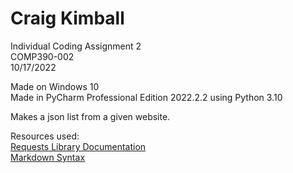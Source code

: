 # Craig Kimball #
Individual Coding Assignment 2<br>
COMP390-002<br>
10/17/2022

Made on Windows 10 <br>
Made in PyCharm Professional Edition 2022.2.2 using Python 3.10
<br>

Makes a json list from a given website.




Resources used:<br>
[Requests Library Documentation](https://requests.readthedocs.io/en/latest/user/quickstart/#errors-and-exceptions)
<br>[Markdown Syntax](https://daringfireball.net/projects/markdown/syntax#p)

